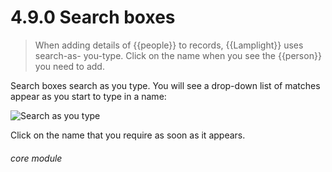 # 4.9.0    Search boxes

> When adding details of {{people}} to records, {{Lamplight}} uses search-as- you-type. Click on the name when you see the {{person}} you need to add. 

Search boxes search as you type. You will see a drop-down list of matches appear as you start to type in a name:

![Search as you type]({{imgpath}}494a.png)

Click on the name that you require as soon as it appears. 

###### core module

